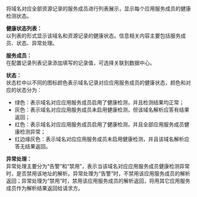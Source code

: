 将域名对应全部资源记录的服务成员进行列表展示，显示每个应用服务成员的健康检测状态。

**健康状态列表：**  
以列表的形式显示该域名和资源记录的健康状态。信息相关内容主要包括服务成员、状态、异常处理。

**服务成员：**  
在配置记录列表记录添加填写的记录值，可选择关联到数据中心。

**状态：**  
状态栏中以不同的图标颜色表示域名记录对应应用服务成员的健康状态，颜色和对应的状态分为：
- 绿色：表示域名对应应用服务成员启用了健康检测，并且检测结果均正常；
- 灰色：表示域名对应应用服务成员未启用健康检测，但该域名解析应答有结果返回；
- 红色：表示域名对应应用服务成员启用了健康检测，并且全部应用服务成员健康检测异常；
- 红边缘灰色：表示域名对应应用服务成员未启用健康检测，并且该域名解析应答无结果返回。

**异常处理：**  
异常处理主要分为“告警”和“禁用”，表示当该域名对应应用服务成员健康检测异常时，是否禁用该地址的解析。异常处理为“告警”时，不禁用该应用服务成员的解析返回；异常处理为“禁用”时，禁用该应用服务成员的解析返回，将用其它应用服务成员作为解析结果返回给请求方。
